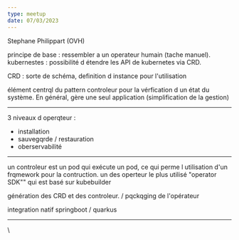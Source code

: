 ```yaml
---
type: meetup
date: 07/03/2023
---
```



Stephane Philippart (OVH)

principe de base : ressembler a un operateur humain (tache manuel).
kubernestes : possibilité d étendre les API de kubernetes via CRD.

CRD : sorte de schéma, definition d instance pour l'utilisation

élément centrql du pattern controleur pour la vérfication d un état du système. En général, gère une seul application (simplification de la gestion)

---
3 niveaux d operqteur :
- installation
- sauvegqrde / restauration
- oberservabilité
---
un controleur est un pod qui exécute un pod, ce qui perme l utilisation d'un frqmework pour la 
contruction.
un des operteur le plus utilisé  "operator SDK"" qui est basé sur kubebuilder

génération des CRD et des controleur. / pqckqging de l'opérateur 

integration natif springboot / quarkus

---


\